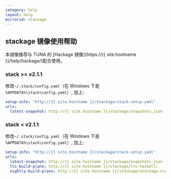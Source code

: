```yaml
---
category: help
layout: help
mirrorid: stackage
---
```


## stackage 镜像使用帮助

本镜像推荐与 TUNA 的 [Hackage 镜像](https://{{ site.hostname }}/help/hackage/)配合使用。

### stack >= v2.1.1

修改`~/.stack/config.yaml`（在 Windows 下是 `%APPDATA%\stack\config.yaml`）, 加上:

```yaml
setup-info: "http://{{ site.hostname }}/stackage/stack-setup.yaml"
urls:
  latest-snapshot: http://{{ site.hostname }}/stackage/snapshots.json
```

### stack < v2.1.1

修改`~/.stack/config.yaml`（在 Windows 下是 `%APPDATA%\stack\config.yaml`）, 加上:

```yaml
setup-info: "http://{{ site.hostname }}/stackage/stack-setup.yaml"
urls:
  latest-snapshot: http://{{ site.hostname }}/stackage/snapshots.json
  lts-build-plans: http://{{ site.hostname }}/stackage/lts-haskell/
  nightly-build-plans: http://{{ site.hostname }}/stackage/stackage-nightly/
```
